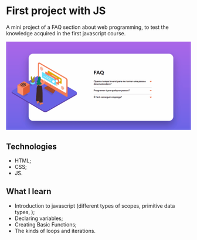 # First project with JS

A mini project of a FAQ section about web programming, to test the knowledge acquired in the first javascript course. 

[<img src="./imagens/tela-faq.gif" alt="FAQ project screen gif">](https://bo83dev.github.io/faq-programacao/)

## Technologies

- HTML;
- CSS;
- JS.

## What I learn

- Introduction to javascript (different types of scopes, primitive data types, );
- Declaring variables;
- Creating Basic Functions;
- The kinds of loops and iterations.
